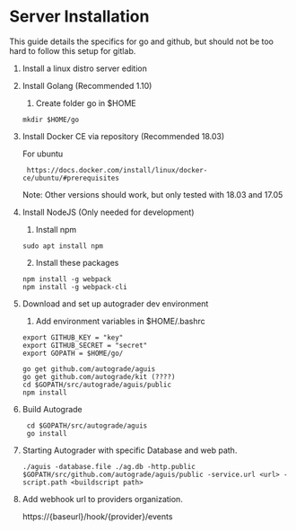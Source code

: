 # Server Installation

This guide details the specifics for go and github, but should not be too hard to follow this setup for gitlab.

1. Install a linux distro server edition
2. Install Golang (Recommended 1.10)
    1. Create folder go in $HOME
    ```
    mkdir $HOME/go
    ```

3. Install Docker CE via repository (Recommended 18.03)
    
    For ubuntu 
        
        https://docs.docker.com/install/linux/docker-ce/ubuntu/#prerequisites

    Note:
        Other versions should work, but only tested with 18.03 and 17.05

4. Install NodeJS (Only needed for development)
   
    1. Install npm
    ```
    sudo apt install npm
    ```
    2. Install these packages
    ```
    npm install -g webpack
    npm install -g webpack-cli
    ```

5. Download and set up autograder dev environment
    1. Add environment variables in $HOME/.bashrc
    ```
    export GITHUB_KEY = "key"
    export GITHUB_SECRET = "secret"
    export GOPATH = $HOME/go/
    ```
    ``` 
    go get github.com/autograde/aguis
    go get github.com/autograde/kit (????) 
    cd $GOPATH/src/autograde/aguis/public
    npm install
    ```
6. Build Autograde
    ```
     cd $GOPATH/src/autograde/aguis
     go install
    ```

7. Starting Autograder with specific Database and web path.
    ```
    ./aguis -database.file ./ag.db -http.public $GOPATH/src/github.com/autograde/aguis/public -service.url <url> -script.path <buildscript path>
    ```

8. Add webhook url to providers organization.

    https://{baseurl}/hook/{provider}/events


